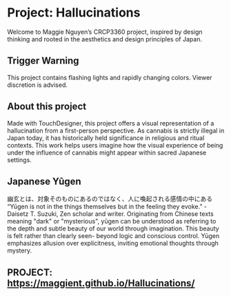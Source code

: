 # Project: Hallucinations
Welcome to Maggie Nguyen’s CRCP3360 project, inspired by design thinking and rooted in the aesthetics and design principles of Japan.

## Trigger Warning
This project contains flashing lights and rapidly changing colors. Viewer discretion is advised. 

## About this project
Made with TouchDesigner, this project offers a visual representation of a hallucination from a first-person perspective. As cannabis is strictly illegal in Japan today, it has historically held significance in religious and ritual contexts. This work helps users imagine how the visual experience of being under the influence of cannabis might appear within sacred Japanese settings. 

## Japanese Yūgen 
幽玄とは、対象そのものにあるのではなく、人に喚起される感情の中にある
“Yūgen is not in the things themselves but in the feeling they evoke.” 
-Daisetz T. Suzuki, Zen scholar and writer. 
Originating from Chinese texts meaning "dark" or "mysterious", yūgen can be understood as referring to the depth and subtle beauty of our world through imagination. This beauty is felt rather than clearly seen- beyond logic and conscious control. Yūgen emphasizes allusion over explicitness, inviting emotional thoughts through mystery. 

## PROJECT: https://maggient.github.io/Hallucinations/
